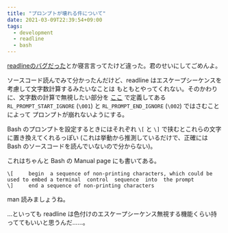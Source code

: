 ```yaml
---
title: "プロンプトが壊れる件について"
date: 2021-03-09T22:39:54+09:00
tags:
  - development
  - readline
  - bash
---
```


[readlineのバグだった](/blog/20210308-readline-bug/)とか寝言言ってたけど違った。君のせいにしてごめんよ。

ソースコード読んでみて分かったんだけど、readline はエスケープシーケンスを考慮して文字数計算するみたいなことは
もともとやってくれない。そのかわりに、文字数の計算で無視したい部分を
[ここ](http://git.savannah.gnu.org/cgit/readline.git/tree/readline.h?h=readline-8.1#n870)
で定義してある `RL_PROMPT_START_IGNORE` (`\001`) と `RL_PROMPT_END_IGNORE` (`\002`) ではさむことによって
プロンプトが崩れないようにする。

Bash のプロンプトを設定するときにはそれぞれ `\[` と `\]` で挟むとこれらの文字に置き換えてくれるっぽい
(これは挙動から推測しているだけで、正確には Bash のソースコードを読んでいないので分からない)。

これはちゃんと Bash の Manual page にも書いてある。

```
\[     begin  a sequence of non-printing characters, which could be used to embed a terminal  control  sequence  into  the prompt
\]     end a sequence of non-printing characters
```

man 読みましょうね。

…といっても readline は色付けのエスケープシーケンス無視する機能くらい持っててもいいと思うんだ……。
